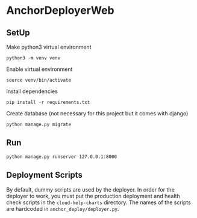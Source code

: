 # AnchorDeployerWeb

## SetUp

Make python3 virtual environment

`python3 -m venv venv`

Enable virtual environment

`source venv/bin/activate`

Install dependencies

`pip install -r requirements.txt`

Create database (not necessary for this project but it comes with django)

`python manage.py migrate`

## Run

`python manage.py runserver 127.0.0.1:8000`

## Deployment Scripts

By default, dummy scripts are used by the deployer. In order for the deployer to work,
you must put the production deployment and health check scripts in the `cloud-help-charts` 
directory. The names of the scripts are hardcoded in `anchor_deploy/deployer.py`.
